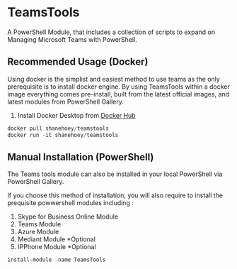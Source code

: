# TeamsTools

A PowerShell Module, that includes a collection of scripts to expand on Managing Microsoft Teams with PowerShell.


## Recommended Usage (Docker)

Using docker is the simplist and easiest method to use teams as the only prerequisite is to install docker engine. By using TeamsTools within a docker image everything comes pre-install, built from the latest official images, and latest modules from PowerShell Gallery. 

1) Install Docker Desktop from [Docker Hub](https://hub.docker.com/search?q=&type=edition&offering=community&sort=updated_at&order=desc)

```powershell 
docker pull shanehoey/teamstools
docker run -it shanehoey/teamstools
```

## Manual Installation (PowerShell)

The Teams tools module can also be installed in your local PowerShell via PowerShell Gallery. 

If you choose this method of installation, you will also require to install the prequisite powwershell modules including :

1) Skype for Business Online Module 
2) Teams Module 
3) Azure Module 
4) Mediant Module *Optional
5) IPPhone Module *Optional


```powershell
install-module -name TeamsTools
```


